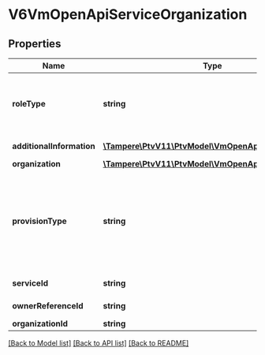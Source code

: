 # V6VmOpenApiServiceOrganization

## Properties
Name | Type | Description | Notes
------------ | ------------- | ------------- | -------------
**roleType** | **string** | Role type, valid values Responsible or Producer. In version 7 and upper also OtherResponsible role type is used. | 
**additionalInformation** | [**\Tampere\PtvV11\PtvModel\VmOpenApiLanguageItem[]**](VmOpenApiLanguageItem.md) | Localized list of additional information. | [optional] 
**organization** | [**\Tampere\PtvV11\PtvModel\VmOpenApiItem**](VmOpenApiItem.md) |  | [optional] 
**provisionType** | **string** | Provision type, valid values for version 8 are SelfProducedServices, ProcuredServices or Other.  For older versions valid values are SelfProduced, PurchaseServices or Other. | [optional] 
**serviceId** | **string** | Gets or sets the service identifier. | [optional] 
**ownerReferenceId** | **string** | Gets or sets the owner reference identifier. | [optional] 
**organizationId** | **string** | Organization identifier | [optional] 

[[Back to Model list]](../../README.md#documentation-for-models) [[Back to API list]](../../README.md#documentation-for-api-endpoints) [[Back to README]](../../README.md)

